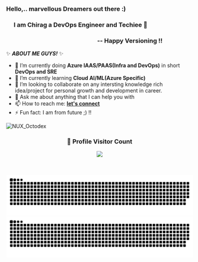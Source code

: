 ### Hello,.. marvellous Dreamers out there :)
### &emsp; I am Chirag a DevOps Engineer and Techiee 👋
### &emsp;&emsp;&emsp;&emsp;&emsp;&emsp;&emsp;&emsp;&emsp;&emsp;&emsp;&emsp;&emsp;&emsp;&emsp;-- Happy Versioning !!

✨ _**ABOUT ME GUYS!**_ ✨ 

- 🔭 I’m currently doing **Azure IAAS/PAAS(Infra and DevOps)** in short **DevOps and SRE**
- 🌱 I’m currently learning **Cloud AI/ML(Azure Specific)**
- 👯 I’m looking to collaborate on any intersting knowledge rich idea/project for personal growth and development in career.
- 💬 Ask me about anything that I can help you with
- 📫 How to reach me: <a href="https://www.linkedin.com/in/chirag-sharma-2121b11a9">**let's connect**</a>
- ⚡ Fun fact: I am from future ;) !! 


![NUX_Octodex](https://github.com/Chirag3011/Chirag3011/assets/63345260/1fb5b43e-84c3-4766-a969-22526a28ef64)


<div align=center>
  <h3><b>📍 Profile Visitor Count</b></h3>
</div>
    
<!-- retro visitor counter -->  
<p align="center" >   
  <img src="https://profile-counter.glitch.me/adityagundecha/count.svg" />  
</p>
  <br>

![github contribution grid snake animation](https://raw.githubusercontent.com/platane/platane/output/github-contribution-grid-snake-dark.svg#gh-dark-mode-only)![github contribution grid snake animation](https://raw.githubusercontent.com/platane/platane/output/github-contribution-grid-snake.svg#gh-light-mode-only)
